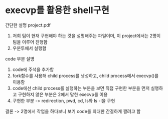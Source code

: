 # execvp를 활용한 shell구현


간단한 설명
project.pdf
1. 저희 팀이 현재 구현해야 하는 것을 설명해주는 파일이며, 이 project에서는 2명이 팀을 이루어 진행함
2. 우분투에서 실행함

code 부분 설명
1. code에 주석을 추가함 
2. fork함수를 사용해 child process를 생성하고, child process에서 execvp()를 이용함
3. code에선 child process를 실행하는 부분을 보면 직접 구현한 부분을 먼저 실행하고 구현하지 않은 부분은 2에서 말한 execvp를 이용
4. 구현한 부분 -> redirection, pwd, cd, ls와 ls -l을 구현


결론
-> 2명에서 작업을 하다보니 보기 code를 최대한 간결하게 짤려고 함
